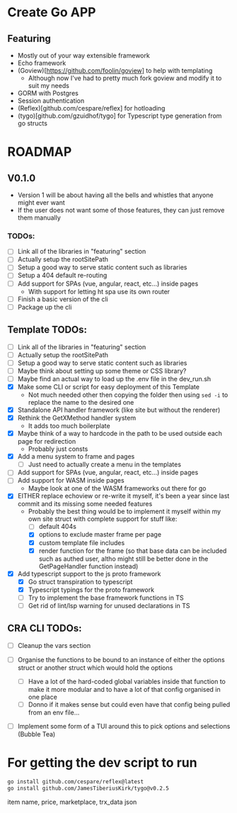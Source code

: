 # Create Go APP

## Featuring
- Mostly out of your way extensible framework 
- Echo framework 
- (Goview)[https://github.com/foolin/goview] to help with templating
  - Although now I've had to pretty much fork goview and modify it to suit my needs
- GORM with Postgres
- Session authentication
- (Reflex)[github.com/cespare/reflex] for hotloading
- (tygo)[github.com/gzuidhof/tygo] for Typescript type generation from go structs

# ROADMAP
## V0.1.0
- Version 1 will be about having all the bells and whistles that anyone might ever want
- If the user does not want some of those features, they can just remove them manually 

### TODOs:
- [ ] Link all of the libraries in "featuring" section
- [ ] Actually setup the rootSitePath
- [ ] Setup a good way to serve static content such as libraries
- [ ] Setup a 404 default re-routing
- [ ] Add support for SPAs (vue, angular, react, etc...) inside pages
  - With support for letting ht spa use its own router
- [ ] Finish a basic version of the cli
- [ ] Package up the cli

## Template TODOs:
- [ ] Link all of the libraries in "featuring" section
- [ ] Actually setup the rootSitePath
- [ ] Setup a good way to serve static content such as libraries
- [ ] Maybe think about setting up some theme or CSS library?
- [ ] Maybe find an actual way to load up the .env file in the dev_run.sh
- [x] Make some CLI or script for easy deployment of this Template
  - Not much needed other then copying the folder then using `sed -i` to replace the name to the desired one
- [x] Standalone API handler framework (like site but without the renderer)
- [x] Rethink the GetXMethod handler system
  - It adds too much boilerplate 
- [x] Maybe think of a way to hardcode in the path to be used outside each page for redirection
  - Probably just consts 
- [x] Add a menu system to frame and pages
  - [ ] Just need to actually create a menu in the templates 
- [ ] Add support for SPAs (vue, angular, react, etc...) inside pages
- [ ] Add support for WASM inside pages
  - Maybe look at one of the WASM frameworks out there for go
- [x] EITHER replace echoview or re-write it myself, it's been a year since last commit and its missing some needed features
  - Probably the best thing would be to implement it myself within my own site struct with complete support for stuff like:
    - [ ] default 404s 
    - [x] options to exclude master frame per page 
    - [x] custom template file includes
    - [x] render function for the frame (so that base data can be included such as authed user, altho might still be better done in the GetPageHandler function instead)
- [x] Add typescript support to the js proto framework
  - [x] Go struct transpiration to typescript
  - [x] Typescript typings for the proto framework 
  - [ ] Try to implement the base framework functions in TS
  - [ ] Get rid of lint/lsp warning for unused declarations in TS

## CRA CLI TODOs:
- [ ] Cleanup the vars section
- [ ] Organise the functions to be bound to an instance of either the options struct or another struct which would hold the options
  - [ ] Have a lot of the hard-coded global variables inside that function to make it more modular and to have a lot of that config organised in one place
  - [ ] Donno if it makes sense but could even have that config being pulled from an env file...
- [ ] Implement some form of a TUI around this to pick options and selections (Bubble Tea)


# For getting the dev script to run 
```sh 
go install github.com/cespare/reflex@latest
go install github.com/JamesTiberiusKirk/tygo@v0.2.5
```











item name, price, marketplace, trx_data json
